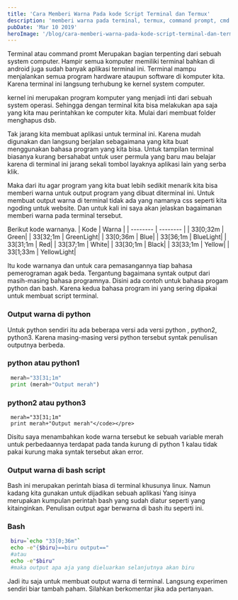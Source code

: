 ```yaml
---
title: 'Cara Memberi Warna Pada kode Script Terminal dan Termux'
description: 'memberi warna pada terminal, termux, command prompt, cmd python ,bash script, php terminal print warna echo warna di terminal linux'
pubDate: 'Mar 10 2019'
heroImage: '/blog/cara-memberi-warna-pada-kode-script-terminal-dan-termux-command-prompt/hero.png'
---
```


Terminal atau command promt Merupakan bagian terpenting dari sebuah system computer. Hampir semua komputer memiliki terminal bahkan di android juga sudah banyak aplikasi terminal ini. Terminal mampu menjalankan semua program hardware ataupun software di komputer kita. Karena terminal ini langsung terhubung ke kernel system computer.

kernel ini merupakan program komputer yang menjadi inti dari sebuah system operasi. Sehingga dengan terminal kita bisa melakukan apa saja yang kita mau perintahkan ke computer kita. Mulai dari membuat folder menghapus dsb.

Tak jarang kita membuat aplikasi untuk terminal ini. Karena mudah digunakan dan langsung berjalan sebagaimana yang kita buat menggunakan bahasa program yang kita bisa. Untuk tampilan terminal biasanya kurang bersahabat untuk user permula yang baru mau belajar karena di terminal ini jarang sekali tombol layaknya aplikasi lain yang serba klik.

Maka dari itu agar program yang kita buat lebih sedikit menarik kita bisa memberi warna untuk output program yang dibuat diterminal ini. Untuk membuat output warna di terminal tidak ada yang namanya css seperti kita ngoding untuk website. Dan untuk kali ini saya akan jelaskan bagaimanan memberi warna pada terminal tersebut.

Berikut kode warnanya.
| Kode     | Warna     | 
| -------- | -------- | 
| 33[0;32m | Green|
| 33[32;1m | GreenLight|
| 33[0;36m | Blue|
| 33[36;1m | BlueLight|
| 33[31;1m | Red|
| 33[37;1m | White|
| 33[30;1m | Black|
| 33[33;1m | Yellow|
| 33[1;33m | YellowLight|


Itu kode warnanya dan untuk cara pemasangannya tiap bahasa pemerograman agak beda. Tergantung bagaimana syntak output dari masih-masing bahasa programnya. Disini ada contoh untuk bahasa progam python dan bash. Karena kedua bahasa program ini yang sering dipakai untuk membuat script terminal.

### Output warna di python

Untuk python sendiri itu ada beberapa versi ada versi python , python2, python3. Karena masing-masing versi python tersebut syntak penulisan outputnya berbeda.
### python atau python1
```py
 merah="33[31;1m"
 print (merah+"Output merah")
```

### python2 atau python3
```
 merah="33[31;1m"
 print merah+"Output merah"</code></pre>
```

Disitu saya menambahkan kode warna tersebut ke sebuah variable merah untuk perbedaannya terdapat pada tanda kurung di python 1 kalau tidak pakai kurung maka syntak tersebut akan error.
### Output warna di bash script

Bash ini merupakan perintah biasa di terminal khusunya linux. Namun kadang kita gunakan untuk dijadikan sebuah aplikasi Yang isinya merupakan kumpulan perintah bash yang sudah diatur seperti yang kitainginkan. Penulisan output agar berwarna di bash itu seperti ini.

### Bash
```bash
 biru=`echo "33[0;36m"`
 echo -e"{$biru}==biru output=="
 #atau
 echo -e"$biru"
 #maka output apa aja yang dieluarkan selanjutnya akan biru
 ```
 Jadi itu saja untuk membuat output warna di terminal. Langsung experimen sendiri biar tambah paham. Silahkan berkomentar jika ada pertanyaan.